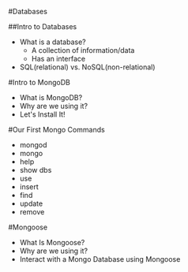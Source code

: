 #Databases

##Intro to Databases
* What is a database? 
    * A collection of information/data
    * Has an interface
* SQL(relational) vs. NoSQL(non-relational)

#Intro to MongoDB
* What is MongoDB?
* Why are we using it?
* Let's Install It!

#Our First Mongo Commands
* mongod
* mongo
* help
* show dbs
* use
* insert
* find
* update
* remove

#Mongoose
* What Is Mongoose?
* Why are we using it?
* Interact with a Mongo Database using Mongoose



